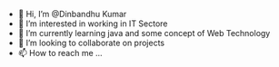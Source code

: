 - 👋 Hi, I’m @Dinbandhu Kumar 
- 👀 I’m interested in working in IT Sectore
- 🌱 I’m currently learning java and some concept of Web Technology
- 💞️ I’m looking to collaborate on projects 
- 📫 How to reach me ...

<!---
Anantraj1/Anantraj1 is a ✨ special ✨ repository because its `README.md` (this file) appears on your GitHub profile.
You can click the Preview link to take a look at your changes.
--->
